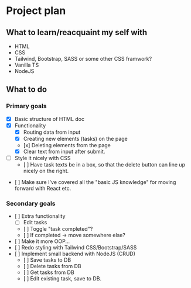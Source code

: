 # Project plan

## What to learn/reacquaint my self with

- HTML
- CSS
- Tailwind, Bootstrap, SASS or some other CSS framwork?
- Vanilla TS
- NodeJS

## What to do

### Primary goals

- [x] Basic structure of HTML doc
- [x] Functionality
  - [x] Routing data from input
  - [x] Creating new elements (tasks) on the page
  - [x] Deleting elements from the page
  - [x] Clear text from input after submit.
- [ ] Style it nicely with CSS
  - [ ] Have task texts be in a box, so that the delete button can line up nicely on the right.
- [ ] Make sure I've covered all the "basic JS knowledge" for moving forward with React etc.

### Secondary goals

- [ ] Extra functionality
  - [ ] Edit tasks
  - [ ] Toggle "task completed"?
  - [ ] If completed -> move somewhere else?
- [ ] Make it more OOP...
- [ ] Redo styling with Tailwind CSS/Bootstrap/SASS
- [ ] Implement small backend with NodeJS (CRUD)
  - [ ] Save tasks to DB
  - [ ] Delete tasks from DB
  - [ ] Get tasks from DB
  - [ ] Edit existing task, save to DB.
